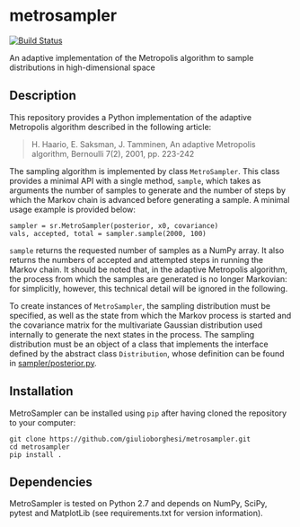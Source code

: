 # metrosampler 
[![Build Status](https://travis-ci.org/giulioborghesi/metrosampler.svg?branch=master)](https://travis-ci.org/giulioborghesi/metrosampler)

An adaptive implementation of the Metropolis algorithm to sample distributions in high-dimensional space

## Description
This repository provides a Python implementation of the adaptive Metropolis algorithm described in the following article:

> H. Haario, E. Saksman, J. Tamminen, An adaptive Metropolis algorithm, Bernoulli 7(2), 2001, pp. 223-242

The sampling algorithm is implemented by class `MetroSampler`. This class provides a minimal API with a single method, `sample`, which takes 
as arguments the number of samples to generate and the number of steps by which the Markov chain is advanced before generating a sample. 
A minimal usage example is provided below:

    sampler = sr.MetroSampler(posterior, x0, covariance)
    vals, accepted, total = sampler.sample(2000, 100)
    
`sample` returns the requested number of samples as a NumPy array. It also returns the numbers of accepted and attempted steps in running 
the Markov chain. It should be noted that, in the adaptive Metropolis algorithm, the process from which the samples are generated is no longer 
Markovian: for simplicitly, however, this technical detail will be ignored in the following.

To create instances of `MetroSampler`, the sampling distribution must be specified, as well as the state from which the Markov process is 
started and the covariance matrix for the multivariate Gaussian distribution used internally to generate the next states in the process. 
The sampling distribution must be an object of a class that implements the interface defined by the abstract class `Distribution`, whose 
definition can be found in [sampler/posterior.py](https://github.com/giulioborghesi/metrosampler/blob/master/metrosampler/posterior.py).

## Installation

MetroSampler can be installed using `pip` after having cloned the repository to your computer:

    git clone https://github.com/giulioborghesi/metrosampler.git
    cd metrosampler
    pip install .

## Dependencies

MetroSampler is tested on Python 2.7 and depends on NumPy, SciPy, pytest and MatplotLib (see requirements.txt for version information).

